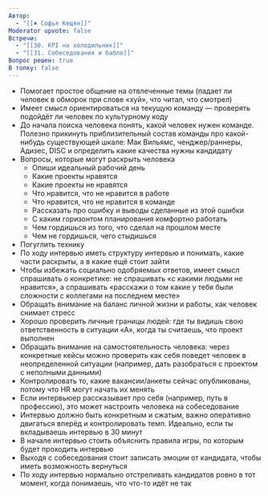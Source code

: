 ```yaml
---
Автор:
  - "[[✖️ Софья Кещян]]"
Moderator upvote: false
Встречи:
  - "[[30. KPI на холодильник]]"
  - "[[31. Собеседования и бабло]]"
Вопрос решен: true
В топку: false
---
```

- Помогает простое общение на отвлеченные темы (падает ли человек в обморок при слове «хуй», что читал, что смотрел)
- Имеет смысл ориентироваться на текущую команду — проверять подойдёт ли человек по культурному коду
- До начала поиска человека понять, какой человек нужен команде. Полезно прикинуть приблизительный состав команды про какой-нибудь существующей шкале: Мак Вильямс, ченджер/раннеры, Адизес, DISC и определить какие качества нужны кандидату
- Вопросы, которые могут раскрыть человека
    - Опиши идеальный рабочий день
    - Какие проекты нравятся
    - Какие проекты не нравятся
    - Что нравится, что не нравится в работе
    - Что нравится, что не нравится в команде
    - Рассказать про ошибку и выводы сделанные из этой ошибки
    - С каким горизонтом планирования комфортно работать
    - Чем гордишься из того, что сделал на прошлом месте
    - Чем не гордишься, чего стыдишься
- Погуглить технику
- По ходу интервью иметь структуру интервью и понимать, какие части раскрыты, а в какие ещё стоит зайти
- Чтобы избежать социально одобряемых ответов, имеет смысл спрашивать о конкретике: не спрашивать «с какими людьми не нравится», а спрашивать «расскажи о том какие у тебя были сложности с коллегами на последнем месте»
- Обращать внимание на баланс личной жизни и работы, как человек снимает стресс
- Хорошо проверить личные границы людей: где ты видишь свою ответственность в ситуации «А», когда ты считаешь, что проект выполнен
- Обращать внимание на самостоятельность человека: через конкретные кейсы можно проверить как себя поведет человек в неопределенной ситуации (например, дать разобраться с проектом с неполными данными)
- Контролировать то, какие вакансии/анкеты сейчас опубликованы, потому что HR могут начать их менять
- Если интервьюер рассказывает про себя (например, путь в профессию), это может настроить человека на собеседование
- Интервью должно быть конкретным и сжатым, важно оперативно двигаться вперёд и контролировать темп. Идеально, если ты вкладываешь интервью в 30 минут
- В начале интервью стоить объяснить правила игры, по которым будет проходить интервью
- Выходя с собеседования стоит записать эмоции от кандидата, чтобы иметь возможность вернуться
- По ходу интервью нормально отстреливать кандидатов ровно в тот момент, когда понимаешь, что что-то идёт не так